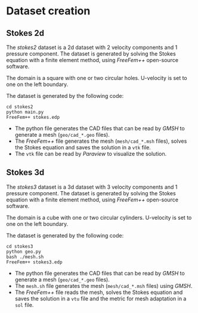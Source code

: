# Dataset creation

## Stokes 2d

The *stokes2* dataset is a 2d dataset with 2 velocity components and 1 pressure component. The dataset is generated by solving the Stokes equation with a finite element method, using *FreeFem++* open-source software.

The domain is a square with one or two circular holes. U-velocity is set to one on the left boundary.

The dataset is generated by the following code:

```
cd stokes2
python main.py
FreeFem++ stokes.edp
```

- The python file generates the CAD files that can be read by *GMSH* to generate a mesh (```geo/cad_*.geo``` files).
- The *FreeFem++* file generates the mesh (```mesh/cad_*.msh``` files), solves the Stokes equation and saves the solution in a ```vtk``` file.
- The ```vtk``` file can be read by *Paraview* to visualize the solution.

## Stokes 3d

The *stokes3* dataset is a 3d dataset with 3 velocity components and 1 pressure component. The dataset is generated by solving the Stokes equation with a finite element method, using *FreeFem++* open-source software.

The domain is a cube with one or two circular cylinders. U-velocity is set to one on the left boundary.

The dataset is generated by the following code:

```
cd stokes3
python geo.py
bash ./mesh.sh
FreeFem++ stokes3.edp
```

- The python file generates the CAD files that can be read by *GMSH* to generate a mesh (```geo/cad_*.geo``` files).
- The ```mesh.sh``` file generates the mesh (```mesh/cad_*.msh``` files) using *GMSH*.
- The *FreeFem++* file reads the mesh, solves the Stokes equation and saves the solution in a ```vtu``` file and the metric for mesh adaptation in a ```sol``` file.